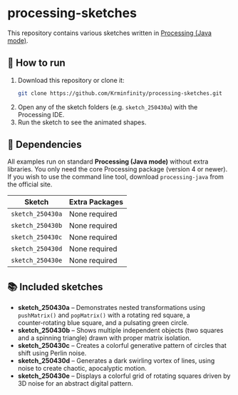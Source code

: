 # processing-sketches

This repository contains various sketches written in [Processing (Java mode)](https://processing.org/).

## 🔧 How to run

1. Download this repository or clone it:
   ```bash
   git clone https://github.com/Krminfinity/processing-sketches.git
   ```
2. Open any of the sketch folders (e.g. `sketch_250430a`) with the Processing IDE.
3. Run the sketch to see the animated shapes.

## 🧩 Dependencies

All examples run on standard **Processing (Java mode)** without extra libraries.
You only need the core Processing package (version 4 or newer). If you wish to
use the command line tool, download `processing-java` from the official site.

| Sketch | Extra Packages |
|--------|----------------|
|`sketch_250430a`|None required|
|`sketch_250430b`|None required|
|`sketch_250430c`|None required|
|`sketch_250430d`|None required|
|`sketch_250430e`|None required|

## 📚 Included sketches

- **sketch_250430a** – Demonstrates nested transformations using `pushMatrix()` and `popMatrix()` with a rotating red square, a counter‑rotating blue square, and a pulsating green circle.
- **sketch_250430b** – Shows multiple independent objects (two squares and a spinning triangle) drawn with proper matrix isolation.
- **sketch_250430c** – Creates a colorful generative pattern of circles that shift using Perlin noise.
- **sketch_250430d** – Generates a dark swirling vortex of lines, using noise to create chaotic, apocalyptic motion.
- **sketch_250430e** – Displays a colorful grid of rotating squares driven by 3D noise for an abstract digital pattern.

